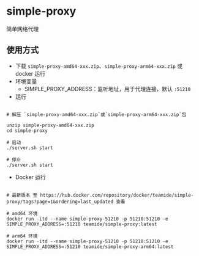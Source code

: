 # simple-proxy

简单网络代理


## 使用方式

* 下载 `simple-proxy-amd64-xxx.zip`、`simple-proxy-arm64-xxx.zip` 或 docker 运行
* 环境变量
  * SIMPLE_PROXY_ADDRESS：监听地址，用于代理连接，默认 `:51210`
* 运行
```shell

# 解压 `simple-proxy-amd64-xxx.zip`或`simple-proxy-arm64-xxx.zip`包

unzip simple-proxy-amd64-xxx.zip
cd simple-proxy

# 启动
./server.sh start

# 停止
./server.sh start
```
* Docker 运行

```shell

# 最新版本 至 https://hub.docker.com/repository/docker/teamide/simple-proxy/tags?page=1&ordering=last_updated 查看

# amd64 环境
docker run -itd --name simple-proxy-51210 -p 51210:51210 -e SIMPLE_PROXY_ADDRESS=:51210 teamide/simple-proxy:latest

# arm64 环境
docker run -itd --name simple-proxy-51210 -p 51210:51210 -e SIMPLE_PROXY_ADDRESS=:51210 teamide/simple-proxy-arm64:latest


```
